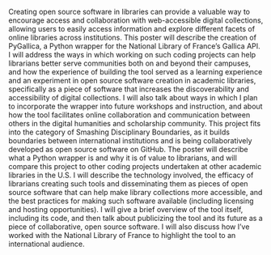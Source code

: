 Creating open source software in libraries can provide a valuable way to encourage access and collaboration with web-accessible digital collections, allowing users to easily access information and explore different facets of online libraries across institutions. This poster will describe the creation of PyGallica, a Python wrapper for the National Library of France’s Gallica API. I will address the ways in which working on such coding projects can help librarians better serve communities both on and beyond their campuses, and how the experience of building the tool served as a learning experience and an experiment in open source software creation in academic libraries, specifically as a piece of software that increases the discoverability and accessibility of digital collections. I will also talk about ways in which I plan to incorporate the wrapper into future workshops and instruction, and about how the tool facilitates online collaboration and communication between others in the digital humanities and scholarship community. This project fits into the category of Smashing Disciplinary Boundaries, as it builds boundaries between international institutions and is being collaboratively developed as open source software on GitHub. The poster will describe what a Python wrapper is and why it is of value to librarians, and will compare this project to other coding projects undertaken at other academic libraries in the U.S. I will describe the technology involved, the efficacy of librarians creating such tools and disseminating them as pieces of open source software that can help make library collections more accessible, and the best practices for making such software available (including licensing and hosting opportunities). I will give a brief overview of the tool itself, including its code, and then talk about publicizing the tool and its future as a piece of collaborative, open source software. I will also discuss how I’ve worked with the National Library of France to highlight the tool to an international audience.
